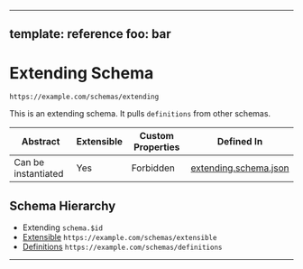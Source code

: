 
---
template: reference
foo: bar
---

# Extending Schema

```
https://example.com/schemas/extending
```

This is an extending schema. It pulls `definitions` from other schemas.

| Abstract | Extensible | Custom Properties | Defined In |
|----------|------------|-------------------|------------|
| Can be instantiated | Yes | Forbidden | [extending.schema.json](extending.schema.json) |

## Schema Hierarchy

* Extending `schema.$id`
 * [Extensible](extensible.schema.md) `https://example.com/schemas/extensible`
 * [Definitions](definitions.schema.md) `https://example.com/schemas/definitions`

---